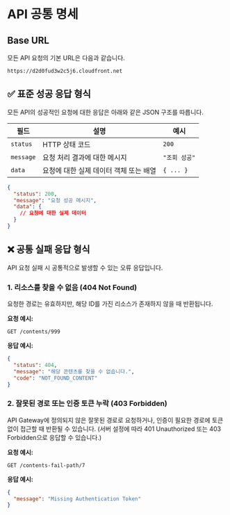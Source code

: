 # API 공통 명세

## Base URL

모든 API 요청의 기본 URL은 다음과 같습니다.

```
https://d2d0fud3w2c5j6.cloudfront.net
```

## ✅ 표준 성공 응답 형식

모든 API의 성공적인 요청에 대한 응답은 아래와 같은 JSON 구조를 따릅니다.

| 필드      | 설명                                   | 예시          |
| --------- | -------------------------------------- | ------------- |
| `status`  | HTTP 상태 코드                         | `200`         |
| `message` | 요청 처리 결과에 대한 메시지           | `"조회 성공"` |
| `data`    | 요청에 대한 실제 데이터 객체 또는 배열 | `{ ... }`     |

```json
{
  "status": 200,
  "message": "요청 성공 메시지",
  "data": {
    // 요청에 대한 실제 데이터
  }
}
```

## ❌ 공통 실패 응답 형식

API 요청 실패 시 공통적으로 발생할 수 있는 오류 응답입니다.

### 1. 리소스를 찾을 수 없음 (404 Not Found)

요청한 경로는 유효하지만, 해당 ID를 가진 리소스가 존재하지 않을 때 반환됩니다.

**요청 예시:**

```
GET /contents/999
```

**응답 예시:**

```json
{
  "status": 404,
  "message": "해당 콘텐츠를 찾을 수 없습니다.",
  "code": "NOT_FOUND_CONTENT"
}
```

### 2. 잘못된 경로 또는 인증 토큰 누락 (403 Forbidden)

API Gateway에 정의되지 않은 잘못된 경로로 요청하거나, 인증이 필요한 경로에 토큰 없이 접근할 때 반환될 수 있습니다. (서버 설정에 따라 401 Unauthorized 또는 403 Forbidden으로 응답할 수 있습니다.)

**요청 예시:**

```
GET /contents-fail-path/7
```

**응답 예시:**

```json
{
  "message": "Missing Authentication Token"
}
```
